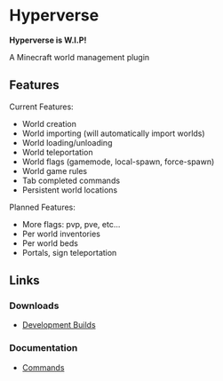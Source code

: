 # Hyperverse

**Hyperverse is W.I.P!**

A Minecraft world management plugin

## Features

Current Features:
- World creation 
- World importing (will automatically import worlds)
- World loading/unloading
- World teleportation
- World flags (gamemode, local-spawn, force-spawn)
- World game rules
- Tab completed commands
- Persistent world locations

Planned Features:
- More flags: pvp, pve, etc...
- Per world inventories
- Per world beds
- Portals, sign teleportation

## Links

### Downloads
- [Development Builds](https://ci.athion.net/job/Hyperverse/)

### Documentation
- [Commands](https://github.com/Sauilitired/Hyperverse/wiki/Commands)
